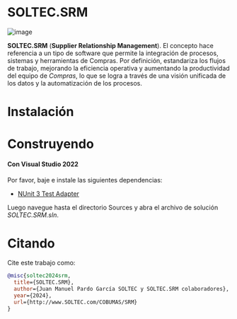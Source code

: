 # SOLTEC.SRM

![image](https://img.shields.io/badge/license-LGPL-3.svg)

**SOLTEC.SRM** (**Supplier Relationship Management**). El concepto hace referencia a un tipo de software que permite la
integración de procesos, sistemas y herramientas de Compras. Por definición, estandariza los flujos de trabajo, mejorando 
la eficiencia operativa y aumentando la productividad del equipo de *Compras*, lo que se logra a través de una visión 
unificada de los datos y la automatización de los procesos.

# Instalación



# Construyendo



#### Con Visual Studio 2022

Por favor, baje e instale las siguientes dependencias:

- [NUnit 3 Test Adapter](https://marketplace.visualstudio.com/items?itemName=NUnitDevelopers.NUnit3TestAdapter)

Luego navegue hasta el directorio Sources y abra el archivo de solución *SOLTEC.SRM.sln*.

# Citando

Cite este trabajo como:

```bibtex
@misc{soltec2024srm,
  title={SOLTEC.SRM},
  author={Juan Manuel Pardo García SOLTEC y SOLTEC.SRM colaboradores},
  year={2024},
  url={http://www.SOLTEC.com/COBUMAS/SRM}
}
```

